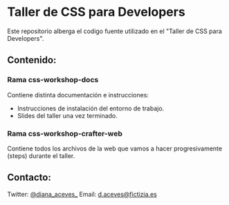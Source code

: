 Taller de CSS para Developers
=============================
Este repositorio alberga el codigo fuente utilizado en el "Taller de CSS para Developers".

Contenido:
----------------------
### Rama css-workshop-docs
Contiene distinta documentación e instrucciones:  
- Instrucciones de instalación del entorno de trabajo.  
- Slides del taller una vez terminado.

### Rama css-workshop-crafter-web
Contiene todos los archivos de la web que vamos a hacer progresivamente (steps) durante el taller.

Contacto:
----------------------
Twitter: [@diana_aceves_](https://twitter.com/diana_aceves_)
Email: d.aceves@fictizia.es

